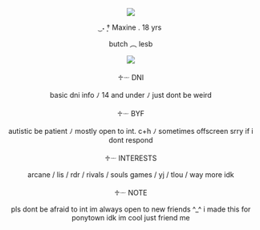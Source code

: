 <p align="center">
  <img src="https://github.com/avemujica/avemujica/assets/145779116/adb1b6a2-525a-41e6-ab39-bae7108d157b">
</p>
<p align="center">
 ͜ ˖ ̣̣̣† Maxine . 18 yrs
</p>
<p align="center">
butch ︵ lesb
</p>
<p align="center">
  <img src="https://github.com/avemujica/avemujica/assets/145779116/cc358e62-7d61-487c-99ed-ab1b3add4833">
</p>
<p align="center">
♱𓌔 DNI
</p>
<p align="center">
basic dni info ﾉ 14 and under ﾉ just dont be weird
</p>
<p align="center">
♱𓌔 BYF
</p>
<p align="center">
autistic be patient ﾉ mostly open to int. c+h ﾉ sometimes offscreen srry if i dont respond
</p>
<p align="center">
♱𓌔 INTERESTS
</p>
<p align="center">
arcane / lis / rdr / rivals / souls games / yj / tlou / way more idk
</p>
<p align="center">
♱𓌔 NOTE
</p>
<p align="center">
pls dont be afraid to int im always open to new friends ^_^ i made this for ponytown idk im cool just friend me
</p>
